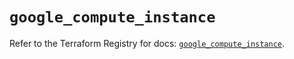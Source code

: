 # `google_compute_instance`

Refer to the Terraform Registry for docs: [`google_compute_instance`](https://registry.terraform.io/providers/hashicorp/google-beta/5.37.0/docs/resources/google_compute_instance).
